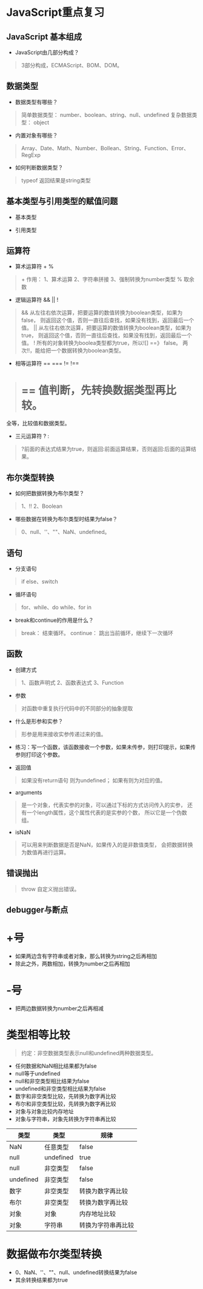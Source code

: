 # JavaScript重点复习

## JavaScript 基本组成

- JavaScript由几部分构成？
> 3部分构成，ECMAScript、BOM、DOM。

## 数据类型

- 数据类型有哪些？
> 简单数据类型：
number、boolean、string、null、undefined
复杂数据类型：
object

- 内置对象有哪些？
> Array、Date、Math、Number、Bollean、String、Function、Error、RegExp

- 如何判断数据类型？
> typeof 
返回结果是string类型

## 基本类型与引用类型的赋值问题

- 基本类型

- 引用类型

## 运算符

- 算术运算符 + %
> \+ 作用：
1、算术运算
2、字符串拼接
3、强制转换为number类型
> % 取余数

- 逻辑运算符 && || !
> && 
从左往右依次运算，把要运算的数值转换为boolean类型，如果为false，
则返回这个值，否则一直往后查找，如果没有找到，返回最后一个值。
> ||
从左往右依次运算，把要运算的数值转换为boolean类型，如果为true，
则返回这个值，否则一直往后查找，如果没有找到，返回最后一个值。
> !
所有的对象转换为boolea类型都为true，所以![] ==》 false。
两次!!，能给把一个数据转换为boolean类型。

- 相等运算符 == === != !==
> == 
值判断，先转换数据类型再比较。
> === 
全等，比较值和数据类型。

- 三元运算符 ? :
> ?前面的表达式结果为true，则返回:前面运算结果，否则返回:后面的运算结果。 

## 布尔类型转换

- 如何把数据转换为布尔类型？
> 1、!! 
2、Boolean

- 哪些数据在转换为布尔类型时结果为false？
> 0、null、''、""、NaN、undefined。

## 语句

- 分支语句
> if else、switch

- 循环语句
> for、while、do while、for in

- break和continue的作用是什么？
> break：
结束循环。
continue：
跳出当前循环，继续下一次循环

## 函数

- 创建方式
> 1、函数声明式
2、函数表达式
3、Function

- 参数
> 对函数中重复执行代码中的不同部分的抽象提取

- 什么是形参和实参？
> 形参是用来接收实参传递过来的值。

- 练习：写一个函数，该函数接收一个参数，如果未传参，则打印提示，如果传参则打印这个参数。

- 返回值
> 如果没有return语句 则为undefined；
如果有则为对应的值。

- arguments
> 是一个对象，代表实参的对象，可以通过下标的方式访问传入的实参，
还有一个length属性，这个属性代表的是实参的个数，
所以它是一个伪数组。

- isNaN
> 可以用来判断数据是否是NaN，如果传入的是非数值类型，
会把数据转换为数值再进行运算。

## 错误抛出
> throw 
自定义抛出错误。

## debugger与断点

# +号
- 如果两边含有字符串或者对象，那么转换为string之后再相加
- 除此之外，两数相加，转换为number之后再相加

# -号
- 把两边数据转换为number之后再相减

# 类型相等比较
> 约定：非空数据类型表示null和undefined两种数据类型。

- 任何数据和NaN相比结果都为false
- null等于undefined
- null和非空类型相比结果为false
- undefined和非空类型相比结果为false
- 数字和非空类型比较，先转换为数字再比较
- 布尔和非空类型比较，先转换为数字再比较
- 对象与对象比较内存地址
- 对象与字符串，对象先转换为字符串再比较

类型 | 类型 | 规律
---|---|---
NaN | 任意类型 | false
null | undefined | true
null | 非空类型 | false
undefined | 非空类型 | false
数字 | 非空类型 | 转换为数字再比较
布尔 | 非空类型 | 转换为数字再比较
对象 | 对象 | 内存地址比较
对象 | 字符串 | 转换为字符串再比较

# 数据做布尔类型转换
- 0、NaN、''、""、null、undefined转换结果为false
- 其余转换结果都为true

